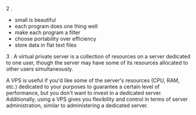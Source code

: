 2 .
- small is beautiful
- each program does one thing well
- make each program a filter
- choose portability over efficiency
- store data in flat text files

3 .
A virtual private server is a collection of resources on a server dedicated to one user, though the server may have some of its resources allocated to other users simultaneously.

A VPS is useful if you'd like some of the server's resources (CPU, RAM, etc.) dedicated to your purposes to guarantee a certain level of performance, but you don't want to invest in a dedicated server.  Additionally, using a VPS gives you flexibility and control in terms of server administration, similar to administering a dedicated server.